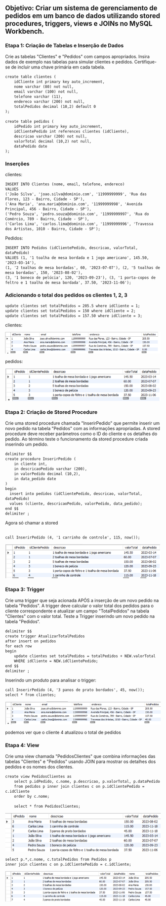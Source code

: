 ## Objetivo: Criar um sistema de gerenciamento de pedidos em um banco de dados utilizando stored procedures, triggers, views e JOINs no MySQL Workbench.

### Etapa 1: Criação de Tabelas e Inserção de Dados

Crie as tabelas "Clientes" e "Pedidos" com campos apropriados. Insira dados de exemplo nas tabelas para simular clientes e pedidos. Certifique-se de incluir uma chave primária em cada tabela.

```mysql
create table clientes (
    idCliente int primary key auto_increment,
    nome varchar (80) not null,
    email varchar (100) not null,
    telefone varchar (11),
    endereco varchar (200) not null,
    totalPedidos decimal (10,2) default 0
);

create table pedidos (
    idPedido int primary key auto_increment,
    idClientePedido int references clientes (idCliente),
    descricao varchar (200) not null,
    valorTotal decimal (10,2) not null,
    dataPedido date
);

```

### Inserções 
clientes:
```mysql
INSERT INTO Clientes (nome, email, telefone, endereco)
VALUES 
('João Silva', 'joao.silva@dominio.com', '11999999999', 'Rua das Flores, 123 - Bairro, Cidade - SP'),
('Ana Maria', 'ana.maria@dominio.com', '11999999998', 'Avenida Principal, 456 - Bairro, Cidade - SP'),
('Pedro Souza', 'pedro.souza@dominio.com', '11999999997', 'Rua do Comércio, 789 - Bairro, Cidade - SP'),
('Carlos Lima', 'carlos.lima@dominio.com', '11999999996', 'Travessa dos Artistas, 1010 - Bairro, Cidade - SP');
```

Pedidos:
```mysql
INSERT INTO Pedidos (idClientePedido, descricao, valorTotal, dataPedido)
VALUES (1, '1 toalha de mesa bordada e 1 jogo americano', 145.50, '2023-03-14'),
(1, '2 toalhas de mesa bordadas', 60, '2023-07-07'), (2, '5 toalhas de mesa bordadas', 150, '2023-08-02'),
(3, '1 boneco de pelúcia', 120, '2023-09-23'), (3, '1 porta-copos de feltro e 1 toalha de mesa bordada', 37.50, '2023-11-06');

```

### Adicionando o total dos pedidos os clientes 1, 2, 3
```mysql
update clientes set totalPedidos = 205.5 where idCliente = 1;
update clientes set totalPedidos = 150 where idCliente = 2;
update clientes set totalPedidos = 157.50 where idCliente = 3;
```
clientes:

![Clientes](tabela.png)

pedidos:

![pedidos](tabela2.png)

### Etapa 2: Criação de Stored Procedure

Crie uma stored procedure chamada "InserirPedido" que permite inserir um novo pedido na tabela "Pedidos" com as informações apropriadas. A stored procedure deve receber parâmetros como o ID do cliente e os detalhes do pedido. Ao término teste o funcionamento da stored procedure criada inserindo um pedido.

```mysql
delimiter $$
create procedure InserirPedido (
    in cliente int,
    in descricaoPedido varchar (200),
    in valorPedido decimal (10,2),
    in data_pedido date
)
begin
  insert into pedidos (idClientePedido, descricao, valorTotal, dataPedido)
  values (cliente, descricaoPedido, valorPedido, data_pedido);
end $$
delimiter ;

```
Agora só chamar a stored
```mysql

call InserirPedido (4, '1 carrinho de controle', 115, now());
```

![Produtos](tabela3.png)
### Etapa 3: Trigger

Crie uma trigger que seja acionada APÓS a inserção de um novo pedido na tabela "Pedidos". A trigger deve calcular o valor total dos pedidos para o cliente correspondente e atualizar um campo "TotalPedidos" na tabela "Clientes" com o valor total. Teste a Trigger inserindo um novo pedido na tabela "Pedidos“.

```mysql
delimiter $$
create trigger AtualizarTotalPedidos
after insert on pedidos
for each row
begin
	update clientes set totalPedidos = totalPedidos + NEW.valorTotal
	WHERE idCliente = NEW.idClientePedido;
end $$
delimiter ;
```
Inserindo um produto para analisar o trigger:
```mysql
call InserirPedido (4, '3 panos de prato bordados', 45, now());
select * from clientes;
```
![InserirPedido](tabela4.png)

podemos ver que o cliente 4 atualizou o total de pedidos

### Etapa 4: View

Crie uma view chamada "PedidosClientes" que combina informações das tabelas "Clientes" e "Pedidos" usando JOIN para mostrar os detalhes dos pedidos e os nomes dos clientes.
```mysql
create view PedidosClientes as
	select p.idPedido, c.nome, p.descricao, p.valorTotal, p.dataPedido
	from pedidos p inner join clientes c on p.idClientePedido = c.idCliente
	order by c.nome;
    
    select * from PedidosClientes;
```

![PedidosClientes](tabela5.png)

```mysql
select p.*,c.nome, c.totalPedidos from Pedidos p
inner join clientes c on p.idClientePedido = c.idCliente;
```

![PedidosClientes](tabela6.png)
